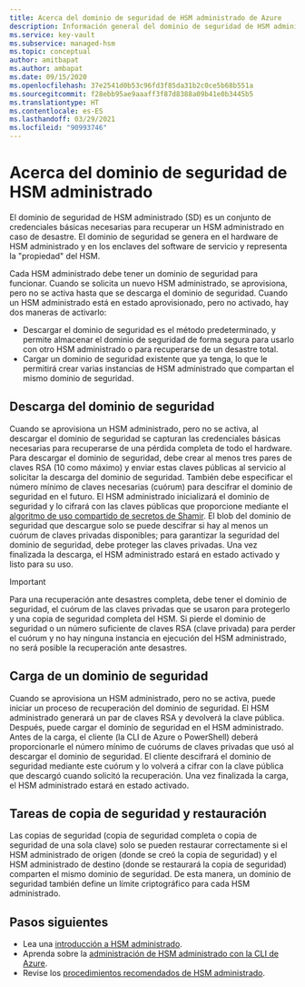 ```yaml
---
title: Acerca del dominio de seguridad de HSM administrado de Azure
description: Información general del dominio de seguridad de HSM administrado, un conjunto de credenciales básicas necesarias para recuperar un HSM administrado
ms.service: key-vault
ms.subservice: managed-hsm
ms.topic: conceptual
author: amitbapat
ms.author: ambapat
ms.date: 09/15/2020
ms.openlocfilehash: 37e2541d0b53c96fd3f85da31b2c0ce5b68b551a
ms.sourcegitcommit: f28ebb95ae9aaaff3f87d8388a09b41e0b3445b5
ms.translationtype: HT
ms.contentlocale: es-ES
ms.lasthandoff: 03/29/2021
ms.locfileid: "90993746"
---
```

# <a name="about-the-managed-hsm-security-domain"></a>Acerca del dominio de seguridad de HSM administrado

El dominio de seguridad de HSM administrado (SD) es un conjunto de credenciales básicas necesarias para recuperar un HSM administrado en caso de desastre. El dominio de seguridad se genera en el hardware de HSM administrado y en los enclaves del software de servicio y representa la "propiedad" del HSM.

Cada HSM administrado debe tener un dominio de seguridad para funcionar. Cuando se solicita un nuevo HSM administrado, se aprovisiona, pero no se activa hasta que se descarga el dominio de seguridad. Cuando un HSM administrado está en estado aprovisionado, pero no activado, hay dos maneras de activarlo:
- Descargar el dominio de seguridad es el método predeterminado, y permite almacenar el dominio de seguridad de forma segura para usarlo con otro HSM administrado o para recuperarse de un desastre total.
- Cargar un dominio de seguridad existente que ya tenga, lo que le permitirá crear varias instancias de HSM administrado que compartan el mismo dominio de seguridad.

## <a name="download-your-security-domain"></a>Descarga del dominio de seguridad

Cuando se aprovisiona un HSM administrado, pero no se activa, al descargar el dominio de seguridad se capturan las credenciales básicas necesarias para recuperarse de una pérdida completa de todo el hardware. Para descargar el dominio de seguridad, debe crear al menos tres pares de claves RSA (10 como máximo) y enviar estas claves públicas al servicio al solicitar la descarga del dominio de seguridad. También debe especificar el número mínimo de claves necesarias (cuórum) para descifrar el dominio de seguridad en el futuro. El HSM administrado inicializará el dominio de seguridad y lo cifrará con las claves públicas que proporcione mediante el [algoritmo de uso compartido de secretos de Shamir](https://dl.acm.org/doi/10.1145/359168.359176). El blob del dominio de seguridad que descargue solo se puede descifrar si hay al menos un cuórum de claves privadas disponibles; para garantizar la seguridad del dominio de seguridad, debe proteger las claves privadas. Una vez finalizada la descarga, el HSM administrado estará en estado activado y listo para su uso.  

> [!IMPORTANT]
> Para una recuperación ante desastres completa, debe tener el dominio de seguridad, el cuórum de las claves privadas que se usaron para protegerlo y una copia de seguridad completa del HSM. Si pierde el dominio de seguridad o un número suficiente de claves RSA (clave privada) para perder el cuórum y no hay ninguna instancia en ejecución del HSM administrado, no será posible la recuperación ante desastres.

## <a name="upload-a-security-domain"></a>Carga de un dominio de seguridad

Cuando se aprovisiona un HSM administrado, pero no se activa, puede iniciar un proceso de recuperación del dominio de seguridad. El HSM administrado generará un par de claves RSA y devolverá la clave pública. Después, puede cargar el dominio de seguridad en el HSM administrado. Antes de la carga, el cliente (la CLI de Azure o PowerShell) deberá proporcionarle el número mínimo de cuórums de claves privadas que usó al descargar el dominio de seguridad. El cliente descifrará el dominio de seguridad mediante este cuórum y lo volverá a cifrar con la clave pública que descargó cuando solicitó la recuperación. Una vez finalizada la carga, el HSM administrado estará en estado activado.

## <a name="backup-and-restore-behavior"></a>Tareas de copia de seguridad y restauración

Las copias de seguridad (copia de seguridad completa o copia de seguridad de una sola clave) solo se pueden restaurar correctamente si el HSM administrado de origen (donde se creó la copia de seguridad) y el HSM administrado de destino (donde se restaurará la copia de seguridad) comparten el mismo dominio de seguridad. De esta manera, un dominio de seguridad también define un límite criptográfico para cada HSM administrado.

## <a name="next-steps"></a>Pasos siguientes

- Lea una [introducción a HSM administrado](overview.md).
- Aprenda sobre la [administración de HSM administrado con la CLI de Azure](key-management.md).
- Revise los [procedimientos recomendados de HSM administrado](best-practices.md).
